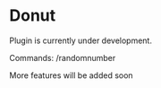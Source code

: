 # Donut
Plugin is currently under development.


Commands:
/randomnumber

More features will be added soon
